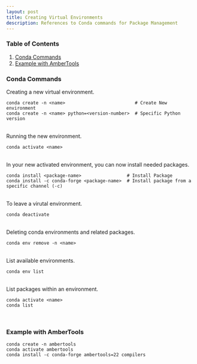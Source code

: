 ```yaml
---
layout: post
title: Creating Virtual Environments 
description: References to Conda commands for Package Management
---
```


### Table of Contents

1. [Conda Commands](#conda-commands)
2. [Example with AmberTools](#example-with-ambertools)

### Conda Commands

Creating a new virtual environment.

```
conda create -n <name>                          # Create New environment
conda create -n <name> python=<version-number>  # Specific Python version
```
<br />
Running the new environment.

```
conda activate <name>
```
<br />
In your new activated environment, you can now install needed packages.

```
conda install <package-name>                 # Install Package
conda install -c conda-forge <package-name>  # Install package from a specific channel (-c)
```
<br />
To leave a virutal environment.

```
conda deactivate
```
<br />
Deleting conda environments and related packages.

```
conda env remove -n <name>
```
<br />
List available environments.

```
conda env list
```
<br />
List packages within an environment.

```
conda activate <name>
conda list
```
<br />

### Example with AmberTools

```
conda create -n ambertools
conda activate ambertools
conda install -c conda-forge ambertools=22 compilers
```